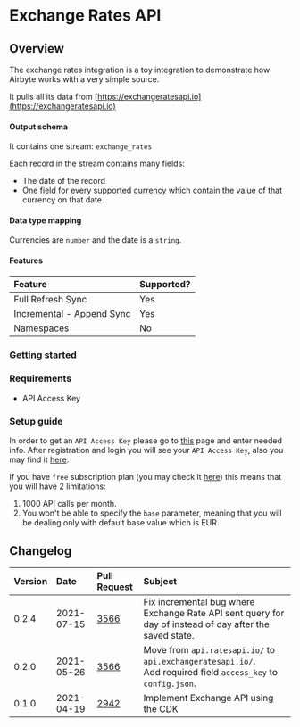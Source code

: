 # Exchange Rates API

## Overview

The exchange rates integration is a toy integration to demonstrate how Airbyte works with a very simple source.

It pulls all its data from [https://exchangeratesapi.io](https://exchangeratesapi.io)


#### Output schema

It contains one stream: `exchange_rates`

Each record in the stream contains many fields:

* The date of the record
* One field for every supported [currency](https://www.ecb.europa.eu/stats/policy_and_exchange_rates/euro_reference_exchange_rates/html/index.en.html) which contain the value of that currency on that date.

#### Data type mapping

Currencies are `number` and the date is a `string`.

#### Features

| Feature | Supported? |
| :--- | :--- |
| Full Refresh Sync | Yes |
| Incremental - Append Sync | Yes |
| Namespaces | No |

### Getting started

### Requirements

* API Access Key

### Setup guide

In order to get an `API Access Key` please go to [this](https://manage.exchangeratesapi.io/signup/free) page and enter needed info. After registration and login you will see your `API Access Key`, also you may find it [here](https://manage.exchangeratesapi.io/dashboard).

If you have `free` subscription plan (you may check it [here](https://manage.exchangeratesapi.io/plan)) this means that you will have 2 limitations:

1. 1000 API calls per month.
2. You won't be able to specify the `base` parameter, meaning that you will be dealing only with default base value which is EUR.


## Changelog

| Version | Date       | Pull Request | Subject |
| :------ | :--------  | :-----       | :------ |
| 0.2.4   | 2021-07-15 | [3566](https://github.com/airbytehq/airbyte/pull/4757) | Fix incremental bug where Exchange Rate API sent query for day of instead of day after the saved state. |
| 0.2.0   | 2021-05-26 | [3566](https://github.com/airbytehq/airbyte/pull/3566) | Move from `api.ratesapi.io/` to `api.exchangeratesapi.io/`.  <br>Add required field `access_key` to `config.json`. |
| 0.1.0   | 2021-04-19 | [2942](https://github.com/airbytehq/airbyte/pull/2942) | Implement Exchange API using the CDK |
